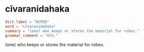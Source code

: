 # cīvaranidahaka

``` toml
dict_label = "NCPED"
word = "cīvaranidahaka"
summary = "(one) who keeps or stores the material for robes."
grammar_comment = "mfn."
```

(one) who keeps or stores the material for robes.

